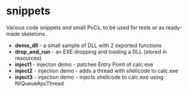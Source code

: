 # snippets
Various code snippets and small PoCs, to be used for tests or as ready-made skeletons.
+ <b>demo_dll</b> - a small sample of DLL with 2 exported functions
+ <b>drop_and_run</b> - an EXE dropping and loading a DLL (stored in resources)
+ <b>inject1</b> - injecton demo - patches Entry Point of calc.exe
+ <b>inject2</b> - injection demo - adds a thread with shellcode to calc.exe
+ <b>inject3</b> - injection demo - injects shellcode to calc.exe using NtQueueApcThread
